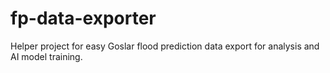 # fp-data-exporter
Helper project for easy Goslar flood prediction data export for analysis and AI model training.
